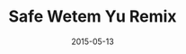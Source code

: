 ---
layout: cassette
artist: "Hoobz Ft. Sheila Wills"
title: "Safe Wetem Yu Remix"
permalink: /cassette/single//:title
date: 2015-05-13
cassette: "/assets/images/cassette/hoobz-safe-wetem-yu-remix.png"
side-a: "'hoobz_-_safe_wetem_yu_remix'"
side-b: "'hoobz_-_safe_wetem_yu_remix'"
image: "/assets/images/artwork/hoobz-safe-wetem-yu-remix.jpg"
artist_meta: "Hoobz"
title_meta: "Safe Wetem Yu Remix<br> ft. Sheila Wills"
categories: Single
tags: [hoobz, sheila_wills]
icon: '<i class="demo-icon icon-cassette"></i>'
---